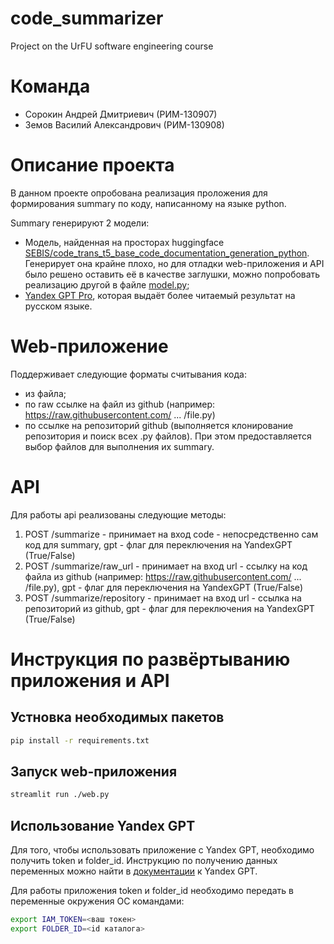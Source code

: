# code_summarizer
Project on the UrFU software engineering course

# Команда
- Сорокин Андрей Дмитриевич (РИМ-130907)
- Земов Василий Александрович (РИМ-130908)

# Описание проекта
В данном проекте опробована реализация проложения для формирования summary по коду, написанному на языке python.

Summary генерируют 2 модели:
- Модель, найденная на просторах huggingface [SEBIS/code_trans_t5_base_code_documentation_generation_python](https://huggingface.co/SEBIS/code_trans_t5_base_code_documentation_generation_python). Генерирует она крайне плохо, но для отладки web-приложения и API было решено оставить её в качестве заглушки, можно попробовать реализацию другой в файле [model.py](./model.py);
- [Yandex GPT Pro](https://yandex.cloud/ru/docs/foundation-models/concepts/yandexgpt/), которая выдаёт более читаемый результат на русском языке.

# Web-приложение
Поддерживает следующие форматы считывания кода:
- из файла;
- по raw ссылке на файл из github (например: https://raw.githubusercontent.com/ ... /file.py)
- по ссылке на репозиторий github (выполняется клонирование репозитория и поиск всех .py файлов). При этом предоставляется выбор файлов для выполнения их summary.

# API
Для работы api реализованы следующие методы:
1. POST /summarize - принимает на вход code - непосредственно сам код для summary, gpt - флаг для переключения на YandexGPT (True/False)
2. POST /summarize/raw_url - принимает на вход url - ссылку на код файла из github (например: https://raw.githubusercontent.com/ ... /file.py), gpt - флаг для переключения на YandexGPT (True/False)
3. POST /summarize/repository - принимает на вход url - ссылка на репозиторий из github, gpt - флаг для переключения на YandexGPT (True/False)

# Инструкция по развёртыванию приложения и API
## Устновка необходимых пакетов
```bash
pip install -r requirements.txt
```
## Запуск web-приложения
```bash
streamlit run ./web.py
```
## Использование Yandex GPT
Для того, чтобы использовать приложение с Yandex GPT, необходимо получить token и folder_id. Инструкцию по получению данных переменных можно найти в [документации](https://yandex.cloud/ru/docs/foundation-models/api-ref/authentication) к Yandex GPT.

Для работы приложения token и folder_id необходимо передать в переменные окружения ОС командами:
```bash
export IAM_TOKEN=<ваш токен>
export FOLDER_ID=<id каталога>
```
